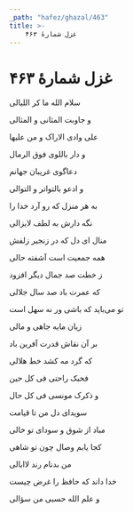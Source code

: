 ```yaml
---
_path: "hafez/ghazal/463"
title: >-
    غزل شمارهٔ ۴۶۳
---
```

# غزل شمارهٔ ۴۶۳

<div class="b" id="bn1"><div class="m1"><p>سلام الله ما کر اللیالی</p></div>
<div class="m2"><p>و جاوبت المثانی و المثالی</p></div></div>
<div class="b" id="bn2"><div class="m1"><p>علی وادی الاراک و من علیها</p></div>
<div class="m2"><p>و دار باللوی فوق الرمال</p></div></div>
<div class="b" id="bn3"><div class="m1"><p>دعاگوی غریبان جهانم</p></div>
<div class="m2"><p>و ادعو بالتواتر و التوالی</p></div></div>
<div class="b" id="bn4"><div class="m1"><p>به هر منزل که رو آرد خدا را</p></div>
<div class="m2"><p>نگه دارش به لطف لایزالی</p></div></div>
<div class="b" id="bn5"><div class="m1"><p>منال ای دل که در زنجیر زلفش</p></div>
<div class="m2"><p>همه جمعیت است آشفته حالی</p></div></div>
<div class="b" id="bn6"><div class="m1"><p>ز خطت صد جمال دیگر افزود</p></div>
<div class="m2"><p>که عمرت باد صد سال جلالی</p></div></div>
<div class="b" id="bn7"><div class="m1"><p>تو می‌باید که باشی ور نه سهل است</p></div>
<div class="m2"><p>زیان مایه جاهی و مالی</p></div></div>
<div class="b" id="bn8"><div class="m1"><p>بر آن نقاش قدرت آفرین باد</p></div>
<div class="m2"><p>که گرد مه کشد خط هلالی</p></div></div>
<div class="b" id="bn9"><div class="m1"><p>فحبک راحتی فی کل حین</p></div>
<div class="m2"><p>و ذکرک مونسی فی کل حال</p></div></div>
<div class="b" id="bn10"><div class="m1"><p>سویدای دل من تا قیامت</p></div>
<div class="m2"><p>مباد از شوق و سودای تو خالی</p></div></div>
<div class="b" id="bn11"><div class="m1"><p>کجا یابم وصال چون تو شاهی</p></div>
<div class="m2"><p>من بدنام رند لاابالی</p></div></div>
<div class="b" id="bn12"><div class="m1"><p>خدا داند که حافظ را غرض چیست</p></div>
<div class="m2"><p>و علم الله حسبی من سؤالی</p></div></div>
